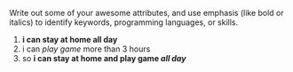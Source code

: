 Write out some of your awesome attributes, and use emphasis (like bold or italics) to identify keywords, programming languages, or skills. 
1. **i can stay at home all day**
2. i can *play game* more than 3 hours
3. so **i can stay at home and play game *all day***
